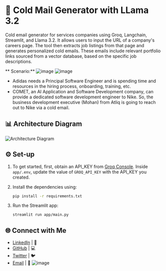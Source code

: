 # 📧 Cold Mail Generator with LLama 3.2

Cold email generator for services companies using Groq, Langchain, Streamlit, and Llama 3.2. It allows users to input the URL of a company's careers page. The tool then extracts job listings from that page and generates personalized cold emails. These emails include relevant portfolio links sourced from a vector database, based on the specific job descriptions.  

** Scenario:**
![image](https://github.com/user-attachments/assets/10e5a9c2-b1f8-46a9-b876-b7f081433f06)
![image](https://github.com/user-attachments/assets/6005f6d8-894a-4f10-b455-41c018e79707)


- Adidas needs a Principal Software Engineer and is spending time and resources in the hiring process, onboarding, training, etc.
- COMET, an AI Application and Software Development company, can provide a dedicated software development engineer to Nike. So, the business development executive (Mohan) from Atliq is going to reach out to Nike via a cold email. 

## 📊 Architecture Diagram
![Architecture Diagram](imgs/architecture.png)

## ⚙️ Set-up
1. To get started, first, obtain an API_KEY from [Groq Console](https://console.groq.com/keys). Inside `app/.env`, update the value of `GROQ_API_KEY` with the API_KEY you created. 

2. Install the dependencies using:
   ```bash
   pip install -r requirements.txt
   ```
   
3. Run the Streamlit app:
   ```bash
   streamlit run app/main.py
   ```

## 🌐 Connect with Me
- [LinkedIn](https://www.linkedin.com/in/mustafashoukat) | 🔗
- [GitHub](https://github.com/mustafashoukat) | 💻
- [Twitter](https://twitter.com/mustafashoukat) | 🐦
- [Email](mailto:mustafa@example.com) | 📧
![image](https://github.com/user-attachments/assets/75749cf8-5ea7-456a-b41c-c2282669550b)

